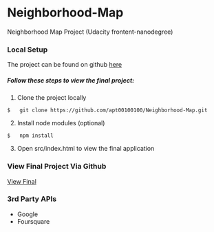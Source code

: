 # Neighborhood-Map
Neighborhood Map Project (Udacity frontent-nanodegree)

### Local Setup

The project can be found on github [here](https://github.com/apt00100100/Neighborhood-Map)

##### Follow these steps to view the final project:

1. Clone the project locally
```
$   git clone https://github.com/apt00100100/Neighborhood-Map.git
```
2. Install node modules (optional)
```
$   npm install
```
3. Open src/index.html to view the final application

### View Final Project Via Github

[View Final](https://apt00100100.github.io/Neighborhood-Map/)

### 3rd Party APIs
* Google
* Foursquare
